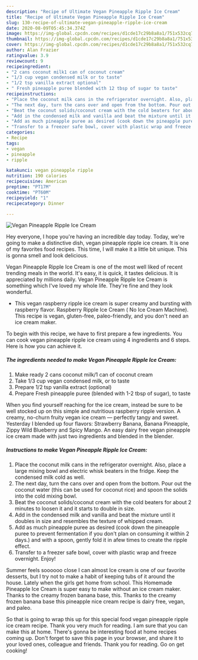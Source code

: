 ```yaml
---
description: "Recipe of Ultimate Vegan Pineapple Ripple Ice Cream"
title: "Recipe of Ultimate Vegan Pineapple Ripple Ice Cream"
slug: 130-recipe-of-ultimate-vegan-pineapple-ripple-ice-cream
date: 2020-08-09T05:45:34.374Z
image: https://img-global.cpcdn.com/recipes/d1cde17c29b8a8a1/751x532cq70/vegan-pineapple-ripple-ice-cream-recipe-main-photo.jpg
thumbnail: https://img-global.cpcdn.com/recipes/d1cde17c29b8a8a1/751x532cq70/vegan-pineapple-ripple-ice-cream-recipe-main-photo.jpg
cover: https://img-global.cpcdn.com/recipes/d1cde17c29b8a8a1/751x532cq70/vegan-pineapple-ripple-ice-cream-recipe-main-photo.jpg
author: Alan Frazier
ratingvalue: 3.9
reviewcount: 9
recipeingredient:
- "2 cans coconut milk1 can of coconut cream"
- "1/3 cup vegan condensed milk or to taste"
- "1/2 tsp vanilla extract optional"
- " Fresh pineapple puree blended with 12 tbsp of sugar to taste"
recipeinstructions:
- "Place the coconut milk cans in the refrigerator overnight. Also, place a large mixing bowl and electric whisk beaters in the fridge. Keep the condensed milk cold as well."
- "The next day, turn the cans over and open from the bottom. Pour out the coconut water (this can be used for coconut rice) and spoon the solids into the cold mixing bowl."
- "Beat the coconut solids/coconut cream with the cold beaters for about 2 minutes to loosen it and it starts to double in size."
- "Add in the condensed milk and vanilla and beat the mixture until it doubles in size and resembles the texture of whipped cream."
- "Add as much pineapple puree as desired (cook down the pineapple puree to prevent fermentation if you don&#39;t plan on consuming it within 2 days.) and with a spoon, gently fold it in afew times to create the ripple effect."
- "Transfer to a freezer safe bowl, cover with plastic wrap and freeze overnight. Enjoy!"
categories:
- Recipe
tags:
- vegan
- pineapple
- ripple

katakunci: vegan pineapple ripple 
nutrition: 190 calories
recipecuisine: American
preptime: "PT17M"
cooktime: "PT60M"
recipeyield: "1"
recipecategory: Dinner

---
```



![Vegan Pineapple Ripple Ice Cream](https://img-global.cpcdn.com/recipes/d1cde17c29b8a8a1/751x532cq70/vegan-pineapple-ripple-ice-cream-recipe-main-photo.jpg)

Hey everyone, I hope you're having an incredible day today. Today, we're going to make a distinctive dish, vegan pineapple ripple ice cream. It is one of my favorites food recipes. This time, I will make it a little bit unique. This is gonna smell and look delicious.

Vegan Pineapple Ripple Ice Cream is one of the most well liked of recent trending meals in the world. It's easy, it is quick, it tastes delicious. It is appreciated by millions daily. Vegan Pineapple Ripple Ice Cream is something which I've loved my whole life. They're fine and they look wonderful.

- This vegan raspberry ripple ice cream is super creamy and bursting with raspberry flavor. Raspberry Ripple Ice Cream ( No Ice Cream Machine). This recipe is vegan, gluten-free, paleo-friendly, and you don&#39;t need an ice cream maker.


To begin with this recipe, we have to first prepare a few ingredients. You can cook vegan pineapple ripple ice cream using 4 ingredients and 6 steps. Here is how you can achieve it.

<!--inarticleads1-->

##### The ingredients needed to make Vegan Pineapple Ripple Ice Cream:

1. Make ready 2 cans coconut milk/1 can of coconut cream
1. Take 1/3 cup vegan condensed milk, or to taste
1. Prepare 1/2 tsp vanilla extract (optional)
1. Prepare  Fresh pineapple puree (blended with 1-2 tbsp of sugar), to taste


When you find yourself reaching for the ice cream, instead be sure to be well stocked up on this simple and nutritious raspberry ripple version. A creamy, no-churn fruity vegan ice cream — perfectly tangy and sweet. Yesterday I blended up four flavors: Strawberry Banana, Banana Pineapple, Zippy Wild Blueberry and Spicy Mango. An easy dairy free vegan pineapple ice cream made with just two ingredients and blended in the blender. 

<!--inarticleads2-->

##### Instructions to make Vegan Pineapple Ripple Ice Cream:

1. Place the coconut milk cans in the refrigerator overnight. Also, place a large mixing bowl and electric whisk beaters in the fridge. Keep the condensed milk cold as well.
1. The next day, turn the cans over and open from the bottom. Pour out the coconut water (this can be used for coconut rice) and spoon the solids into the cold mixing bowl.
1. Beat the coconut solids/coconut cream with the cold beaters for about 2 minutes to loosen it and it starts to double in size.
1. Add in the condensed milk and vanilla and beat the mixture until it doubles in size and resembles the texture of whipped cream.
1. Add as much pineapple puree as desired (cook down the pineapple puree to prevent fermentation if you don&#39;t plan on consuming it within 2 days.) and with a spoon, gently fold it in afew times to create the ripple effect.
1. Transfer to a freezer safe bowl, cover with plastic wrap and freeze overnight. Enjoy!


Summer feels soooooo close I can almost Ice cream is one of our favorite desserts, but I try not to make a habit of keeping tubs of it around the house. Lately when the girls get home from school. This Homemade Pineapple Ice Cream is super easy to make without an ice cream maker. Thanks to the creamy frozen banana base, this. Thanks to the creamy frozen banana base this pineapple nice cream recipe is dairy free, vegan, and paleo. 

So that is going to wrap this up for this special food vegan pineapple ripple ice cream recipe. Thank you very much for reading. I am sure that you can make this at home. There's gonna be interesting food at home recipes coming up. Don't forget to save this page in your browser, and share it to your loved ones, colleague and friends. Thank you for reading. Go on get cooking!
